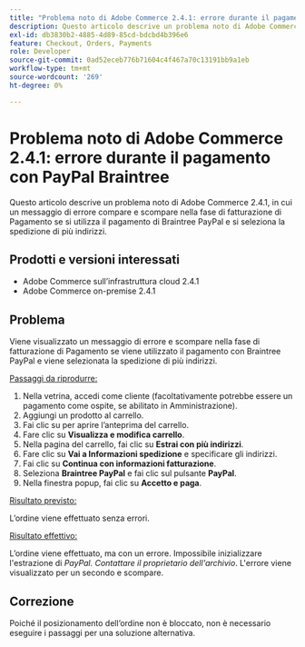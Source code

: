 ```yaml
---
title: "Problema noto di Adobe Commerce 2.4.1: errore durante il pagamento con PayPal Braintree"
description: Questo articolo descrive un problema noto di Adobe Commerce 2.4.1, in cui un messaggio di errore compare e scompare nella fase di fatturazione di Pagamento se si utilizza il pagamento di Braintree PayPal e si seleziona la spedizione di più indirizzi.
exl-id: db3830b2-4885-4d89-85cd-bdcbd4b396e6
feature: Checkout, Orders, Payments
role: Developer
source-git-commit: 0ad52eceb776b71604c4f467a70c13191bb9a1eb
workflow-type: tm+mt
source-wordcount: '269'
ht-degree: 0%

---
```


# Problema noto di Adobe Commerce 2.4.1: errore durante il pagamento con PayPal Braintree

Questo articolo descrive un problema noto di Adobe Commerce 2.4.1, in cui un messaggio di errore compare e scompare nella fase di fatturazione di Pagamento se si utilizza il pagamento di Braintree PayPal e si seleziona la spedizione di più indirizzi.

## Prodotti e versioni interessati

* Adobe Commerce sull’infrastruttura cloud 2.4.1
* Adobe Commerce on-premise 2.4.1

## Problema

Viene visualizzato un messaggio di errore e scompare nella fase di fatturazione di Pagamento se viene utilizzato il pagamento con Braintree PayPal e viene selezionata la spedizione di più indirizzi.

<u>Passaggi da riprodurre:</u>

1. Nella vetrina, accedi come cliente (facoltativamente potrebbe essere un pagamento come ospite, se abilitato in Amministrazione).
1. Aggiungi un prodotto al carrello.
1. Fai clic su per aprire l’anteprima del carrello.
1. Fare clic su **Visualizza e modifica carrello**.
1. Nella pagina del carrello, fai clic su **Estrai con più indirizzi**.
1. Fare clic su **Vai a Informazioni spedizione** e specificare gli indirizzi.
1. Fai clic su **Continua con informazioni fatturazione**.
1. Seleziona **Braintree PayPal** e fai clic sul pulsante **PayPal**.
1. Nella finestra popup, fai clic su **Accetto e paga**.

<u>Risultato previsto:</u>

L’ordine viene effettuato senza errori.

<u>Risultato effettivo:</u>

L’ordine viene effettuato, ma con un errore. Impossibile inizializzare l&#39;estrazione di *PayPal. Contattare il proprietario dell&#39;archivio*.  L&#39;errore viene visualizzato per un secondo e scompare.

## Correzione

Poiché il posizionamento dell’ordine non è bloccato, non è necessario eseguire i passaggi per una soluzione alternativa.
